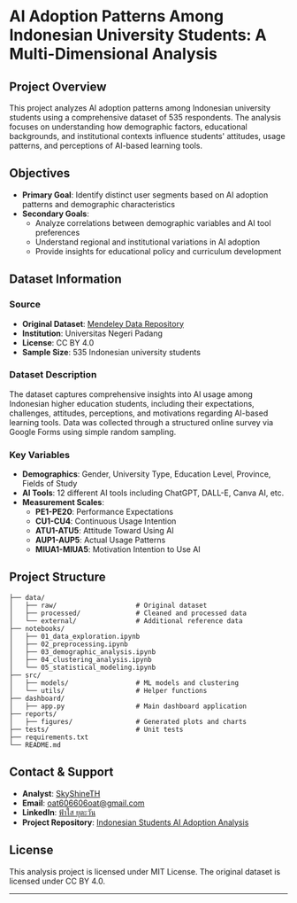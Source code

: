 # AI Adoption Patterns Among Indonesian University Students: A Multi-Dimensional Analysis

## Project Overview

This project analyzes AI adoption patterns among Indonesian university students using a comprehensive dataset of 535 respondents. The analysis focuses on understanding how demographic factors, educational backgrounds, and institutional contexts influence students' attitudes, usage patterns, and perceptions of AI-based learning tools.

## Objectives

- **Primary Goal**: Identify distinct user segments based on AI adoption patterns and demographic characteristics
- **Secondary Goals**: 
  - Analyze correlations between demographic variables and AI tool preferences
  - Understand regional and institutional variations in AI adoption
  - Provide insights for educational policy and curriculum development

## Dataset Information

### Source
- **Original Dataset**: [Mendeley Data Repository](https://data.mendeley.com/datasets/b89t4x2c2y/1)
- **Institution**: Universitas Negeri Padang
- **License**: CC BY 4.0
- **Sample Size**: 535 Indonesian university students

### Dataset Description
The dataset captures comprehensive insights into AI usage among Indonesian higher education students, including their expectations, challenges, attitudes, perceptions, and motivations regarding AI-based learning tools. Data was collected through a structured online survey via Google Forms using simple random sampling.

### Key Variables
- **Demographics**: Gender, University Type, Education Level, Province, Fields of Study
- **AI Tools**: 12 different AI tools including ChatGPT, DALL-E, Canva AI, etc.
- **Measurement Scales**:
  - **PE1-PE20**: Performance Expectations
  - **CU1-CU4**: Continuous Usage Intention
  - **ATU1-ATU5**: Attitude Toward Using AI
  - **AUP1-AUP5**: Actual Usage Patterns
  - **MIUA1-MIUA5**: Motivation Intention to Use AI

## Project Structure

```
├── data/
│   ├── raw/                    # Original dataset
│   ├── processed/              # Cleaned and processed data
│   └── external/               # Additional reference data
├── notebooks/
│   ├── 01_data_exploration.ipynb
│   ├── 02_preprocessing.ipynb
│   ├── 03_demographic_analysis.ipynb
│   ├── 04_clustering_analysis.ipynb
│   └── 05_statistical_modeling.ipynb
├── src/
│   ├── models/                 # ML models and clustering
│   └── utils/                  # Helper functions
├── dashboard/
│   ├── app.py                  # Main dashboard application
├── reports/
│   ├── figures/                # Generated plots and charts
├── tests/                      # Unit tests
├── requirements.txt
└── README.md
```

##  Contact & Support

- **Analyst**: [SkyShineTH](https://skyshineth.github.io/)
- **Email**: oat606606oat@gmail.com
- **LinkedIn**: [ฟ้าใส ยุตะวัน](linkedin.com/in/ฟ้าใส-ยุตะวัน-970704379)
- **Project Repository**: [Indonesian Students AI Adoption Analysis](https://github.com/SkyShineTH/Indonesian-Students-AI-Adoption-Analysis.git)

##  License

This analysis project is licensed under MIT License. The original dataset is licensed under CC BY 4.0.

---